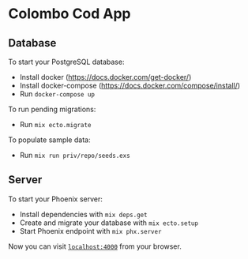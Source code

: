 # Colombo Cod App

## Database

To start your PostgreSQL database:

* Install docker (https://docs.docker.com/get-docker/)
* Install docker-compose (https://docs.docker.com/compose/install/)
* Run `docker-compose up`

To run pending migrations:
    
* Run `mix ecto.migrate`
    
To populate sample data:
    
* Run `mix run priv/repo/seeds.exs`

## Server 

To start your Phoenix server:

* Install dependencies with `mix deps.get`
* Create and migrate your database with `mix ecto.setup`
* Start Phoenix endpoint with `mix phx.server`

Now you can visit [`localhost:4000`](http://localhost:4000) from your browser.
